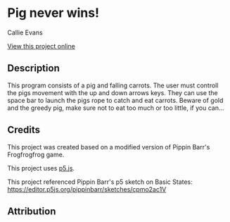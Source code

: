 # Pig never wins!

Callie Evans

[View this project online](https://callieevans.github.io/cart253/mod-jam/)

## Description

This program consists of a pig and falling carrots. The user must controll the pigs movement with the up and down arrows keys. They can use the space bar to launch the pigs rope to catch and eat carrots. Beware of gold and the greedy pig, make sure not to eat too much or too little, if you can...

## Credits

This project was created based on a modified version of Pippin Barr's Frogfrogfrog game.

This project uses [p5.js](https://p5js.org).

This project referenced Pippin Barr's p5 sketch on Basic States: https://editor.p5js.org/pippinbarr/sketches/cpmo2ac1V

## Attribution

